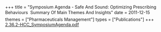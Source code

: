 +++
title = "Symposium Agenda - Safe And Sound: Optimizing Prescribing Behaviours  Summary Of Main Themes And Insights"
date = 2011-12-15
themes = ["Pharmaceuticals Management"]
types = ["Publications"]
+++
[2.36.2-HCC_SymposiumAgenda.pdf](/files/2.36.2-HCC_SymposiumAgenda.pdf)
